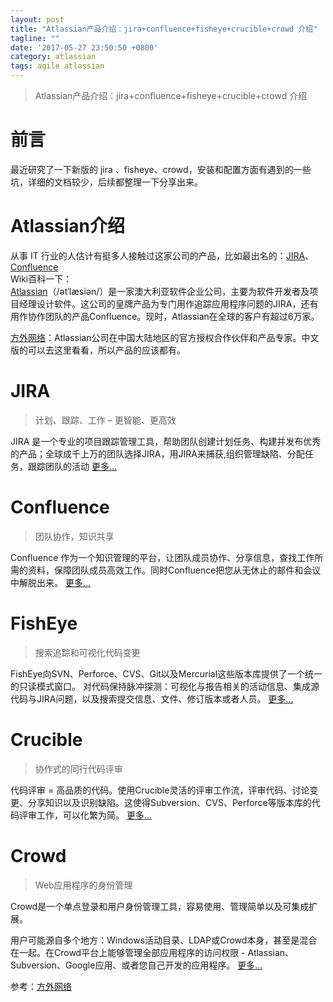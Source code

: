 ```yaml
---
layout: post
title: "Atlassian产品介绍：jira+confluence+fisheye+crucible+crowd 介绍"
tagline: ""
date: '2017-05-27 23:50:50 +0800'
category: atlassian
tags: agile atlassian
---
```

> Atlassian产品介绍：jira+confluence+fisheye+crucible+crowd 介绍

# 前言
最近研究了一下新版的 jira 、fisheye、crowd，安装和配置方面有遇到的一些坑，详细的文档较少，后续都整理一下分享出来。

# Atlassian介绍
从事 IT 行业的人估计有挺多人接触过这家公司的产品，比如最出名的：[JIRA](https://www.atlassian.com/software/jira)、[Confluence](https://www.atlassian.com/software/confluence)    
Wiki百科一下：  
[Atlassian](https://www.atlassian.com/)（/ətˈlæsiən/）是一家澳大利亚软件企业公司，主要为软件开发者及项目经理设计软件。这公司的皇牌产品为专门用作追踪应用程序问题的JIRA，还有用作协作团队的产品Confluence。现时，Atlassian在全球的客户有超过6万家。

[方外网络](http://www.fangwai.net/)：Atlassian公司在中国大陆地区的官方授权合作伙伴和产品专家。中文版的可以去这里看看，所以产品的应该都有。


# JIRA
> 计划、跟踪、工作 – 更智能、更高效

JIRA 是一个专业的项目跟踪管理工具，帮助团队创建计划任务、构建并发布优秀的产品；全球成千上万的团队选择JIRA，用JIRA来捕获,组织管理缺陷、分配任务，跟踪团队的活动
[更多...](http://www.fangwai.net/software/jira/)

# Confluence
> 团队协作，知识共享

Confluence 作为一个知识管理的平台，让团队成员协作、分享信息，查找工作所需的资料，保障团队成员高效工作。同时Confluence把您从无休止的邮件和会议中解脱出来。
[更多...](http://www.fangwai.net/software/confluence/)

# FishEye
> 搜索追踪和可视化代码变更

FishEye向SVN、Perforce、CVS、Git以及Mercurial这些版本库提供了一个统一的只读模式窗口。 对代码保持脉冲探测：可视化与报告相关的活动信息、集成源代码与JIRA问题，以及搜索提交信息、文件、修订版本或者人员。
[更多...](http://www.fangwai.net/software/fisheye/)

# Crucible
> 协作式的同行代码评审

代码评审 = 高品质的代码。使用Crucible灵活的评审工作流，评审代码、讨论变更、分享知识以及识别缺陷。这使得Subversion、CVS、Perforce等版本库的代码评审工作，可以化繁为简。
[更多...](http://www.fangwai.net/software/crucible/)

# Crowd
> Web应用程序的身份管理

Crowd是一个单点登录和用户身份管理工具，容易使用、管理简单以及可集成扩展。
 
用户可能源自多个地方：Windows活动目录、LDAP或Crowd本身，甚至是混合在一起。在Crowd平台上能够管理全部应用程序的访问权限 - Atlassian、Subversion、Google应用、或者您自己开发的应用程序。
[更多...](http://www.fangwai.net/software/crowd/)



参考：[方外网络](http://www.fangwai.net/)

